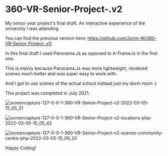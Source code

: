 # 360-VR-Senior-Project-.v2
My senior year project's final draft.
An interactive experience of the university I was attending.

You can find the previous version here: https://github.com/Jorim-M/360-VR-Senior-Project-.v1/

In this final draft I used Panorama.Js as opposed to A-Frame.io in the first one.

This is mainly because Panorama.Js was more lightweight, rendered scenes much better and was super easy to work with.

And I got to use scenes of the actual school instead just my dorm room :)

This project was completed in July 2021.


![screencapture-127-0-0-1-360-VR-Senior-Project-v2-2022-03-05-15_05_31](https://user-images.githubusercontent.com/15342707/156882258-4418405c-d480-4445-9100-e7ac94be05bf.png)

![screencapture-127-0-0-1-360-VR-Senior-Project-v2-locations-php-2022-03-05-15_05_42](https://user-images.githubusercontent.com/15342707/156882264-93166db0-09a9-40d6-973e-0f3ff631eb2c.png)

![screencapture-127-0-0-1-360-VR-Senior-Project-v2-scenes-community-centre-php-2022-03-05-15_06_20](https://user-images.githubusercontent.com/15342707/156882267-4f5a0e75-b621-41ae-863d-69b15276be7e.png)


Happy Coding!
